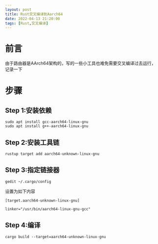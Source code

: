 ```yaml
---
layout: post
title: Rust交叉编译到Aarch64
date: 2022-04-13 21:20:00
tags: [Rust,交叉编译]
---
```

# 前言
由于路由器是AArch64架构的，写的一些小工具也难免需要交叉编译过去运行，记录一下

# 步骤
## Step 1:安装依赖
```shell
sudo apt install gcc-aarch64-linux-gnu
sudo apt install g++-aarch64-linux-gnu
```

## Step 2:安装工具链
```shell
rustup target add aarch64-unknown-linux-gnu
```

## Step 3:指定链接器
```shell
gedit ~/.cargo/config
```
设置为如下内容
```
[target.aarch64-unknown-linux-gnu]

linker="/usr/bin/aarch64-linux-gnu-gcc"
```

## Step 4:编译
```shell
cargo build --target=aarch64-unknown-linux-gnu
```